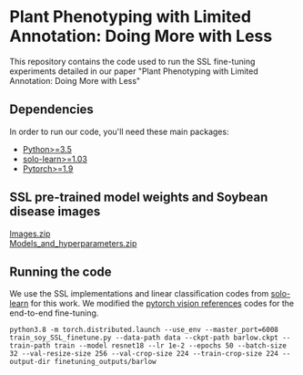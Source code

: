 # Plant Phenotyping with Limited Annotation: Doing More with Less
This repository contains the code used to run the SSL fine-tuning experiments detailed in our paper "Plant Phenotyping with Limited Annotation: Doing More with Less"
## Dependencies
In order to run our code, you'll need these main packages:

- [Python>=3.5](https://www.python.org/)
- [solo-learn>=1.03](https://github.com/vturrisi/solo-learn)
- [Pytorch>=1.9](https://pytorch.org/)

## SSL pre-trained model weights and Soybean disease images 
[Images.zip](https://iastate.box.com/s/itm1kaqk2jgfaeyvk0xxgza14642xg20)  
[Models_and_hyperparameters.zip](https://iastate.box.com/s/hxf20a31ucnr4drsum1f3qoe2p7g6ecr)

## Running the code
We use the SSL implementations and linear classification codes from [solo-learn](https://github.com/vturrisi/solo-learn) for this work. 
We modified the [pytorch vision references](https://github.com/pytorch/vision/tree/main/references/classification) codes for the end-to-end fine-tuning.
```
python3.8 -m torch.distributed.launch --use_env --master_port=6008 train_soy_SSL_finetune.py --data-path data --ckpt-path barlow.ckpt --train-path train --model resnet18 --lr 1e-2 --epochs 50 --batch-size 32 --val-resize-size 256 --val-crop-size 224 --train-crop-size 224 --output-dir finetuning_outputs/barlow

```
